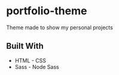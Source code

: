 # portfolio-theme
Theme made to show my personal projects

## Built With

* HTML - CSS
* Sass - Node Sass
